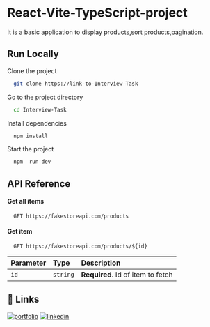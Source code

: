
# React-Vite-TypeScript-project

It is a basic application to display products,sort products,pagination.





## Run Locally

Clone the project

```bash
  git clone https://link-to-Interview-Task
```

Go to the project directory

```bash
  cd Interview-Task
```

Install dependencies

```bash
  npm install
```

Start  the project

```bash
  npm  run dev
```


## API Reference

#### Get all items

```http
  GET https://fakestoreapi.com/products
```


#### Get item

```http
  GET https://fakestoreapi.com/products/${id}
```

| Parameter | Type     | Description                       |
| :-------- | :------- | :-------------------------------- |
| `id`      | `string` | **Required**. Id of item to fetch |




## 🔗 Links
[![portfolio](https://img.shields.io/badge/my_portfolio-000?style=for-the-badge&logo=ko-fi&logoColor=white)](https://abdulshakoor.tech/)
[![linkedin](https://img.shields.io/badge/linkedin-0A66C2?style=for-the-badge&logo=linkedin&logoColor=white)](https://www.linkedin.com/in/abdul-shakoor-17a798231?original_referer=http%3A%2F%2Fabdulshakoor.tech%2F/)

